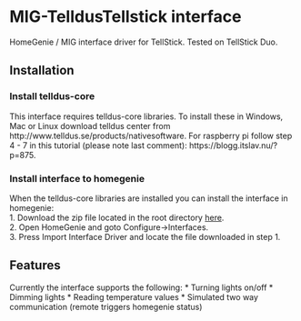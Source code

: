 # MIG-TelldusTellstick interface
HomeGenie / MIG interface driver for TellStick. Tested on TellStick Duo.

<h2>Installation</h2>
<h3>Install telldus-core</h3>
This interface requires telldus-core libraries. To install these in Windows, Mac or Linux download telldus center from http://www.telldus.se/products/nativesoftware.
For raspberry pi follow step 4 - 7 in this tutorial (please note last comment): https://blogg.itslav.nu/?p=875.

<h3>Install interface to homegenie</h3>
When the telldus-core libraries are installed you can install the interface in homegenie: <br />
1. Download the zip file located in the root directory <a href="https://github.com/swaner/HomeGenieTelldusInterface/raw/master/Tellstick_0_9.zip">here</a>.<br />
2. Open HomeGenie and goto Configure->Interfaces.<br />
3. Press Import Interface Driver and locate the file downloaded in step 1.<br />

<h2>Features</h2>
Currently the interface supports the following:
* Turning lights on/off
* Dimming lights
* Reading temperature values
* Simulated two way communication (remote triggers homegenie status)
